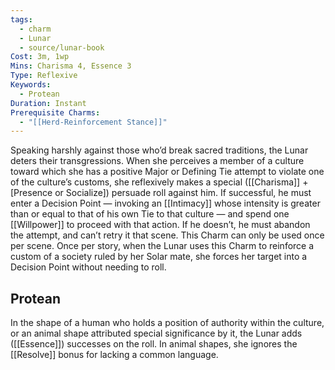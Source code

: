 ```yaml
---
tags:
  - charm
  - Lunar
  - source/lunar-book
Cost: 3m, 1wp
Mins: Charisma 4, Essence 3
Type: Reflexive
Keywords:
  - Protean
Duration: Instant
Prerequisite Charms:
  - "[[Herd-Reinforcement Stance]]"
---
```

Speaking harshly against those who’d break sacred traditions, the Lunar deters their transgressions. When she perceives a member of a culture toward which she has a positive Major or Defining Tie attempt to violate one of the culture’s customs, she reflexively makes a special ([[Charisma]] + [Presence or Socialize]) persuade roll against him. If successful, he must enter a Decision Point — invoking an [[Intimacy]] whose intensity is greater than or equal to that of his own Tie to that culture — and spend one [[Willpower]] to proceed with that action. If he doesn’t, he must abandon the attempt, and can’t retry it that scene. This Charm can only be used once per scene. Once per story, when the Lunar uses this Charm to reinforce a custom of a society ruled by her Solar mate, she forces her target into a Decision Point without needing to roll. 
## Protean 

In the shape of a human who holds a position of authority within the culture, or an animal shape attributed special significance by it, the Lunar adds ([[Essence]]) successes on the roll. In animal shapes, she ignores the [[Resolve]] bonus for lacking a common language.